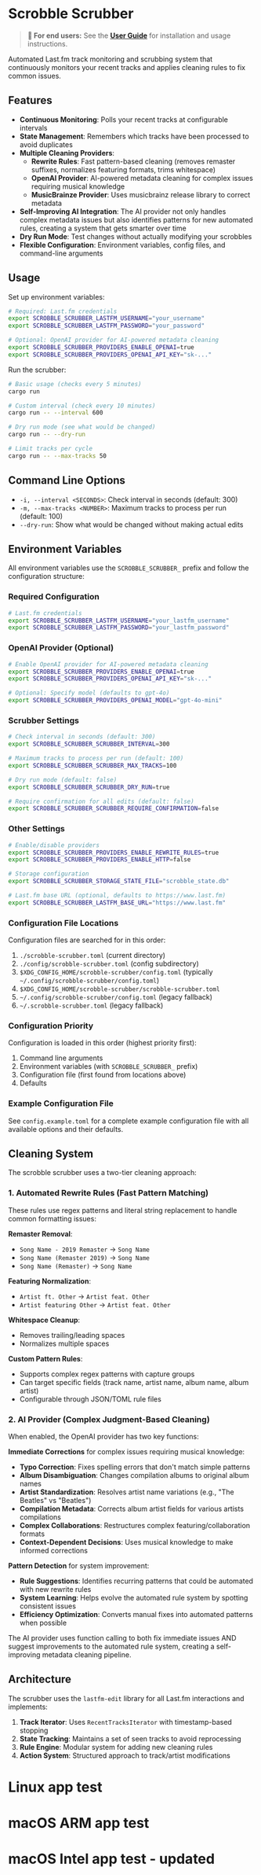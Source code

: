 # Scrobble Scrubber

> **📖 For end users:** See the [**User Guide**](USER_GUIDE.md) for installation and usage instructions.

Automated Last.fm track monitoring and scrubbing system that continuously monitors your recent tracks and applies cleaning rules to fix common issues.

## Features

- **Continuous Monitoring**: Polls your recent tracks at configurable intervals
- **State Management**: Remembers which tracks have been processed to avoid duplicates
- **Multiple Cleaning Providers**:
  - **Rewrite Rules**: Fast pattern-based cleaning (removes remaster suffixes, normalizes featuring formats, trims whitespace)
  - **OpenAI Provider**: AI-powered metadata cleaning for complex issues requiring musical knowledge
  - **MusicBrainze Provider**: Uses musicbrainz release library to correct metadata
- **Self-Improving AI Integration**: The AI provider not only handles complex metadata issues but also identifies patterns for new automated rules, creating a system that gets smarter over time
- **Dry Run Mode**: Test changes without actually modifying your scrobbles
- **Flexible Configuration**: Environment variables, config files, and command-line arguments

## Usage

Set up environment variables:
```bash
# Required: Last.fm credentials
export SCROBBLE_SCRUBBER_LASTFM_USERNAME="your_username"
export SCROBBLE_SCRUBBER_LASTFM_PASSWORD="your_password"

# Optional: OpenAI provider for AI-powered metadata cleaning
export SCROBBLE_SCRUBBER_PROVIDERS_ENABLE_OPENAI=true
export SCROBBLE_SCRUBBER_PROVIDERS_OPENAI_API_KEY="sk-..."
```

Run the scrubber:
```bash
# Basic usage (checks every 5 minutes)
cargo run

# Custom interval (check every 10 minutes)
cargo run -- --interval 600

# Dry run mode (see what would be changed)
cargo run -- --dry-run

# Limit tracks per cycle
cargo run -- --max-tracks 50
```

## Command Line Options

- `-i, --interval <SECONDS>`: Check interval in seconds (default: 300)
- `-m, --max-tracks <NUMBER>`: Maximum tracks to process per run (default: 100)
- `--dry-run`: Show what would be changed without making actual edits

## Environment Variables

All environment variables use the `SCROBBLE_SCRUBBER_` prefix and follow the configuration structure:

### Required Configuration
```bash
# Last.fm credentials
export SCROBBLE_SCRUBBER_LASTFM_USERNAME="your_lastfm_username"
export SCROBBLE_SCRUBBER_LASTFM_PASSWORD="your_lastfm_password"
```

### OpenAI Provider (Optional)
```bash
# Enable OpenAI provider for AI-powered metadata cleaning
export SCROBBLE_SCRUBBER_PROVIDERS_ENABLE_OPENAI=true
export SCROBBLE_SCRUBBER_PROVIDERS_OPENAI_API_KEY="sk-..."

# Optional: Specify model (defaults to gpt-4o)
export SCROBBLE_SCRUBBER_PROVIDERS_OPENAI_MODEL="gpt-4o-mini"
```

### Scrubber Settings
```bash
# Check interval in seconds (default: 300)
export SCROBBLE_SCRUBBER_SCRUBBER_INTERVAL=300

# Maximum tracks to process per run (default: 100)
export SCROBBLE_SCRUBBER_SCRUBBER_MAX_TRACKS=100

# Dry run mode (default: false)
export SCROBBLE_SCRUBBER_SCRUBBER_DRY_RUN=true

# Require confirmation for all edits (default: false)
export SCROBBLE_SCRUBBER_SCRUBBER_REQUIRE_CONFIRMATION=false
```

### Other Settings
```bash
# Enable/disable providers
export SCROBBLE_SCRUBBER_PROVIDERS_ENABLE_REWRITE_RULES=true
export SCROBBLE_SCRUBBER_PROVIDERS_ENABLE_HTTP=false

# Storage configuration
export SCROBBLE_SCRUBBER_STORAGE_STATE_FILE="scrobble_state.db"

# Last.fm base URL (optional, defaults to https://www.last.fm)
export SCROBBLE_SCRUBBER_LASTFM_BASE_URL="https://www.last.fm"
```

### Configuration File Locations

Configuration files are searched for in this order:
1. `./scrobble-scrubber.toml` (current directory)
2. `./config/scrobble-scrubber.toml` (config subdirectory)
3. `$XDG_CONFIG_HOME/scrobble-scrubber/config.toml` (typically `~/.config/scrobble-scrubber/config.toml`)
4. `$XDG_CONFIG_HOME/scrobble-scrubber/scrobble-scrubber.toml`
5. `~/.config/scrobble-scrubber/config.toml` (legacy fallback)
6. `~/.scrobble-scrubber.toml` (legacy fallback)

### Configuration Priority
Configuration is loaded in this order (highest priority first):
1. Command line arguments
2. Environment variables (with `SCROBBLE_SCRUBBER_` prefix)
3. Configuration file (first found from locations above)
4. Defaults

### Example Configuration File

See `config.example.toml` for a complete example configuration file with all available options and their defaults.

## Cleaning System

The scrobble scrubber uses a two-tier cleaning approach:

### 1. Automated Rewrite Rules (Fast Pattern Matching)
These rules use regex patterns and literal string replacement to handle common formatting issues:

**Remaster Removal**:
- `Song Name - 2019 Remaster` → `Song Name`
- `Song Name (Remaster 2019)` → `Song Name`
- `Song Name (Remaster)` → `Song Name`

**Featuring Normalization**:
- `Artist ft. Other` → `Artist feat. Other`
- `Artist featuring Other` → `Artist feat. Other`

**Whitespace Cleanup**:
- Removes trailing/leading spaces
- Normalizes multiple spaces

**Custom Pattern Rules**:
- Supports complex regex patterns with capture groups
- Can target specific fields (track name, artist name, album name, album artist)
- Configurable through JSON/TOML rule files

### 2. AI Provider (Complex Judgment-Based Cleaning)
When enabled, the OpenAI provider has two key functions:

**Immediate Corrections** for complex issues requiring musical knowledge:
- **Typo Correction**: Fixes spelling errors that don't match simple patterns
- **Album Disambiguation**: Changes compilation albums to original album names
- **Artist Standardization**: Resolves artist name variations (e.g., "The Beatles" vs "Beatles")
- **Compilation Metadata**: Corrects album artist fields for various artists compilations
- **Complex Collaborations**: Restructures complex featuring/collaboration formats
- **Context-Dependent Decisions**: Uses musical knowledge to make informed corrections

**Pattern Detection** for system improvement:
- **Rule Suggestions**: Identifies recurring patterns that could be automated with new rewrite rules
- **System Learning**: Helps evolve the automated rule system by spotting consistent issues
- **Efficiency Optimization**: Converts manual fixes into automated patterns when possible

The AI provider uses function calling to both fix immediate issues AND suggest improvements to the automated rule system, creating a self-improving metadata cleaning pipeline.

## Architecture

The scrubber uses the `lastfm-edit` library for all Last.fm interactions and implements:

1. **Track Iterator**: Uses `RecentTracksIterator` with timestamp-based stopping
2. **State Tracking**: Maintains a set of seen tracks to avoid reprocessing
3. **Rule Engine**: Modular system for adding new cleaning rules
4. **Action System**: Structured approach to track/artist modifications
# Linux app test
# macOS ARM app test
# macOS Intel app test - updated
